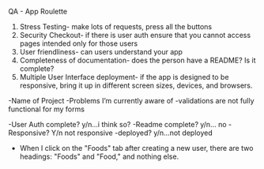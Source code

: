 QA - App Roulette

1. Stress Testing- make lots of requests, press all the buttons
2. Security Checkout- if there is user auth ensure that you cannot access pages intended only for those users 
3. User friendliness- can users understand your app
4. Completeness of documentation- does the person have a README? Is it complete?
5. Multiple User Interface deployment- if the app is designed to be responsive, bring it up in different screen sizes, devices, and browsers.


-Name of Project
-Problems I’m currently aware of
    -validations are not fully functional for my forms

-User Auth complete? y/n...i think so?
-Readme complete? y/n... no
-Responsive? Y/n not responsive
-deployed? y/n...not deployed


* When I click on the "Foods" tab after creating a new user, there are two headings: "Foods" and "Food," and nothing else.

<!-- * Maybe when you edit your profile it should prepopulate your old info? -->
<!-- * Should a user be able to change their username? Right now, that looks like an option, although nothing happens when I try. Actually, the field turns yellow as if there's an error, but that's all. -->
<!-- * Should they be able to change their starting weight from the edit profile page?
* Nothing seems to happen when I try to submit the edit profile form. -->
<!-- * You can log future dates. -->
<!-- * Dates don't log in order. The date logged most recently seems to be added to the end, even if there are other dates already beyond that on the graph. Unless, that is, the date is already on the graph. Then it draws the line backwards. -->
<!-- * If you are already a user and enter your username and pw on the New User Form, it logs you in. Kinda weird. Actually, it prepopulated the fields with my username and password. -->
